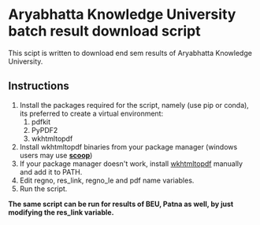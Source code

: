 # Aryabhatta Knowledge University batch result download script

This scipt is written to download end sem results of Aryabhatta Knowledge University.

## Instructions
1. Install the packages required for the script, namely (use pip or conda), its preferred to create a virtual environment:
	1. pdfkit
	2. PyPDF2
	3. wkhtmltopdf
2. Install wkhtmltopdf binaries from your package manager (windows users may use **[scoop](https://scoop.sh)**)
3. If your package manager doesn't work, install [wkhtmltopdf](https://wkhtmltopdf.org/downloads.html) manually and add it to PATH.
4. Edit regno, res_link, regno_le and pdf name variables.
5. Run the script.

**The same script can be run for results of BEU, Patna as well, by just modifying
the res_link variable.**
